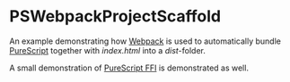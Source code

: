 # PSWebpackProjectScaffold
An example demonstrating how
[Webpack](https://webpack.js.org/)
is used to automatically bundle
[PureScript](http://www.purescript.org/)
together with *index.html* into a *dist*-folder.

A small demonstration of
[PureScript FFI](https://github.com/purescript/documentation/blob/master/guides/FFI.md)
is demonstrated as well.